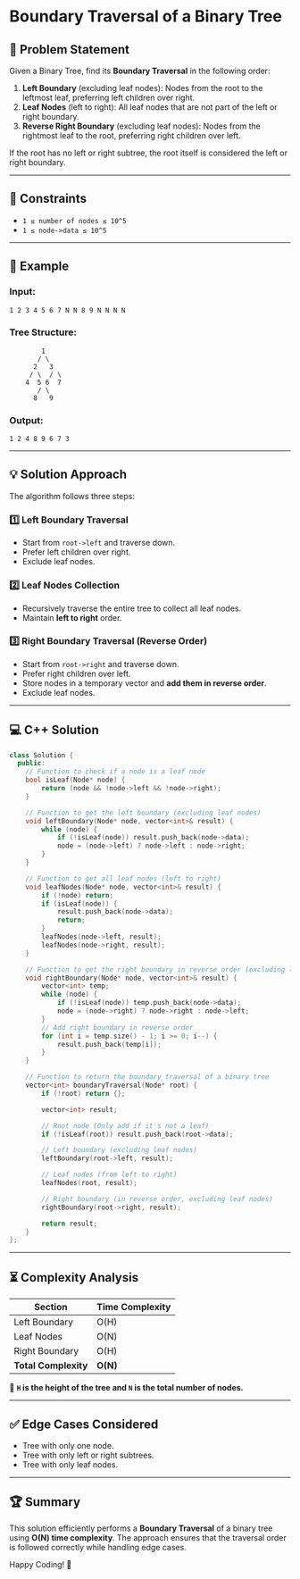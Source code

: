 # Boundary Traversal of a Binary Tree

## 🚀 Problem Statement
Given a Binary Tree, find its **Boundary Traversal** in the following order:

1. **Left Boundary** (excluding leaf nodes): Nodes from the root to the leftmost leaf, preferring left children over right.
2. **Leaf Nodes** (left to right): All leaf nodes that are not part of the left or right boundary.
3. **Reverse Right Boundary** (excluding leaf nodes): Nodes from the rightmost leaf to the root, preferring right children over left.

If the root has no left or right subtree, the root itself is considered the left or right boundary.

---

## 📝 Constraints
- `1 ≤ number of nodes ≤ 10^5`
- `1 ≤ node->data ≤ 10^5`

---

## 🔹 Example
### **Input:**
```
1 2 3 4 5 6 7 N N 8 9 N N N N
```
### **Tree Structure:**
```
        1
       / \
      2   3
     / \  / \
    4  5 6  7
       / \
      8   9
```
### **Output:**
```
1 2 4 8 9 6 7 3
```
---

## 💡 Solution Approach
The algorithm follows three steps:

### 1️⃣ **Left Boundary Traversal**
- Start from `root->left` and traverse down.
- Prefer left children over right.
- Exclude leaf nodes.

### 2️⃣ **Leaf Nodes Collection**
- Recursively traverse the entire tree to collect all leaf nodes.
- Maintain **left to right** order.

### 3️⃣ **Right Boundary Traversal (Reverse Order)**
- Start from `root->right` and traverse down.
- Prefer right children over left.
- Store nodes in a temporary vector and **add them in reverse order**.
- Exclude leaf nodes.

---

## 💻 C++ Solution
```cpp
class Solution {
  public:
    // Function to check if a node is a leaf node
    bool isLeaf(Node* node) {
        return (node && !node->left && !node->right);
    }

    // Function to get the left boundary (excluding leaf nodes)
    void leftBoundary(Node* node, vector<int>& result) {
        while (node) {
            if (!isLeaf(node)) result.push_back(node->data);
            node = (node->left) ? node->left : node->right;
        }
    }

    // Function to get all leaf nodes (left to right)
    void leafNodes(Node* node, vector<int>& result) {
        if (!node) return;
        if (isLeaf(node)) {
            result.push_back(node->data);
            return;
        }
        leafNodes(node->left, result);
        leafNodes(node->right, result);
    }

    // Function to get the right boundary in reverse order (excluding leaf nodes)
    void rightBoundary(Node* node, vector<int>& result) {
        vector<int> temp;
        while (node) {
            if (!isLeaf(node)) temp.push_back(node->data);
            node = (node->right) ? node->right : node->left;
        }
        // Add right boundary in reverse order
        for (int i = temp.size() - 1; i >= 0; i--) {
            result.push_back(temp[i]);
        }
    }

    // Function to return the boundary traversal of a binary tree
    vector<int> boundaryTraversal(Node* root) {
        if (!root) return {};

        vector<int> result;

        // Root node (Only add if it's not a leaf)
        if (!isLeaf(root)) result.push_back(root->data);

        // Left boundary (excluding leaf nodes)
        leftBoundary(root->left, result);

        // Leaf nodes (from left to right)
        leafNodes(root, result);

        // Right boundary (in reverse order, excluding leaf nodes)
        rightBoundary(root->right, result);

        return result;
    }
};
```

---

## ⏳ Complexity Analysis
| Section               | Time Complexity |
|----------------------|----------------|
| Left Boundary       | O(H)           |
| Leaf Nodes          | O(N)           |
| Right Boundary      | O(H)           |
| **Total Complexity** | **O(N)**       |

📌 **`H` is the height of the tree and `N` is the total number of nodes.**

---

## ✅ Edge Cases Considered
- Tree with only one node.
- Tree with only left or right subtrees.
- Tree with only leaf nodes.

---

## 🏆 Summary
This solution efficiently performs a **Boundary Traversal** of a binary tree using **O(N) time complexity**. The approach ensures that the traversal order is followed correctly while handling edge cases.

Happy Coding! 🚀

